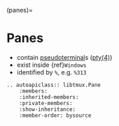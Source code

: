 (panes)=

# Panes

- contain [pseudoterminal]s ([pty(4)][pty(4)])
- exist inside {ref}`Windows`
- identified by `%`, e.g. `%313`

[pseudoterminal]: https://en.wikipedia.org/wiki/Pseudoterminal
[pty(4)]: https://www.freebsd.org/cgi/man.cgi?query=pty&sektion=4

```{eval-rst}
.. autoapiclass:: libtmux.Pane
    :members:
    :inherited-members:
    :private-members:
    :show-inheritance:
    :member-order: bysource
```
